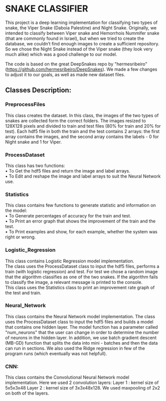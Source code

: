 # SNAKE CLASSIFIER
This project is a deep learning implementation for classifying two types of snake, the Viper Snake (Daboia Palestine)
and Night Snake. Originally, we intended to classify between Viper snake and Hemorrhois Nummifer snake 
(that are commonly found in Israel), but when we tried to create the database, we couldn’t find enough images to create a sufficient repository.
So we chose the Night Snake instead of the Viper snake (they look very much alike) which was a good challenge to our model.

The code is based on the great DeepSnakes repo by "hermesribeiro" (https://github.com/hermesribeiro/DeepSnakes).
We made a few changes to adjust it to our goals, as well as made new dataset files.

## Classes Description:
  ### PreprocessFiles 
This class creates the dataset. In this class, the images of the two types of snakes are collected form the correct folders. The images resized to 128X128 pixels and divided to train and test files (80% for train and 20% for test). Each hdf5 file in both the train and the test contains 2 arrays: the first array contains the images, and the second array contains the labels - 0 for Night snake and 1 for Viper.

### ProcessDataset
This class has two functions:   
•	To Get the hdf5 files and return the image and label arrays.    
•	To Edit and reshape the image and label arrays to suit the Neural Network use.

### Statistics
This class contains few functions to generate statistic and information on the model:  
•	To Generate percentages of accuracy for the train and test.  
•	To Print an error graph that shows the improvement of the train and the test.  
•	To Print examples and show, for each example, whether the system was right or wrong.

### Logistic_Regression
This class contains Logistic Regression model implementation.  
The class uses the ProcessDataset class to input the hdf5 files, performs a train (with logistic regression) and test. For test we chose a random image that the algorithm classifies as one of the two snakes. If the algorithm fails to classify the image, a relevant message is printed to the console.  
This class uses the Statistics class to print an improvement rate graph of the test and train.


### Neural_Network
This class contains the Neural Network model implementation.
The class uses the ProcessDataset class to input the hdf5 files and builds a model that contains one hidden layer. The model function has a parameter called "num_neurons" that the user can change in order to determine the number of neurons in the hidden layer.
In addition, we use batch gradient descent (MB-GD) function that splits the data into mini - batches and then the data can run in sections.
We also used the Ridge regression in few of the program runs (which eventually was not helpfull).




### CNN:
This class contains the Convolutional Neural Network model implementation.
Here we used 2 convolution layers:
Layer 1 : kernel size of 5x5x3x48
Layer 2 : kernel size of 3x3x48x128.
We used maxpooling of 2x2 on both of the layers.

